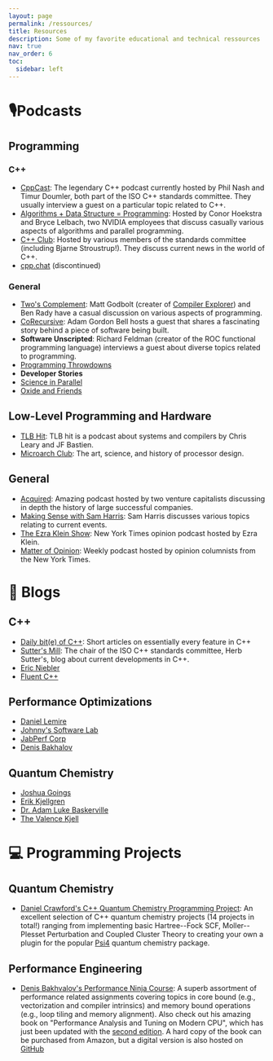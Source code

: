 ```yaml
---
layout: page
permalink: /ressources/
title: Resources
description: Some of my favorite educational and technical ressources
nav: true
nav_order: 6
toc:
  sidebar: left
---
```


# 🎙️Podcasts

## Programming

### C++

- [CppCast](https://cppcast.com/): The legendary C++ podcast currently hosted by Phil Nash and Timur Doumler, both part of the ISO C++ standards committee. They usually interview a guest on a particular topic related to C++.
- [Algorithms + Data Structure = Programming](https://adspthepodcast.com/): Hosted by Conor Hoekstra and Bryce Lelbach, two NVIDIA employees that discuss casually various aspects of algorithms and parallel programming.
- [C++ Club](https://cppclub.uk/): Hosted by various members of the standards committee (including Bjarne Stroustrup!). They discuss current news in the world of C++.
- [cpp.chat](https://cpp.chat/) (discontinued)

### General

- [Two's Complement](https://www.twoscomplement.org/): Matt Godbolt (creater of [Compiler Explorer](https:://gcc.godbolt.org)) and Ben Rady have a casual discussion on various aspects of programming.
- [CoRecursive](https://corecursive.com/): Adam Gordon Bell hosts a guest that shares a fascinating story behind a piece of software being built.
- **Software Unscripted**: Richard Feldman (creator of the ROC functional programming language) interviews a guest about diverse topics related to programming.
- [Programming Throwdowns](https://www.programmingthrowdown.com/)
- **Developer Stories**
- [Science in Parallel](https://scienceinparallel.org/episodes/)
- [Oxide and Friends](https://oxide.computer/podcasts/oxide-and-friends)

## Low-Level Programming and Hardware

- [TLB Hit](https://tlbh.it/): TLB hit is a podcast about systems and compilers by Chris Leary and JF Bastien.
- [Microarch Club](https://microarch.club/): The art, science, and history of processor design.

## General

- [Acquired](https://www.acquired.fm/): Amazing podcast hosted by two venture capitalists discussing in depth the history of large successful companies.
- [Making Sense with Sam Harris](https://www.samharris.org/podcasts): Sam Harris discusses various topics relating to current events.
- [The Ezra Klein Show](https://www.nytimes.com/column/ezra-klein-podcast): New York Times opinion podcast hosted by Ezra Klein.
- [Matter of Opinion](https://www.nytimes.com/column/matter-of-opinion): Weekly podcast hosted by opinion columnists from the New York Times.

# 📰 Blogs

## C++

- [Daily bit(e) of C++](https://simontoth.substack.com/): Short articles on essentially every feature in C++
- [Sutter's Mill](https://herbsutter.com/): The chair of the ISO C++ standards committee, Herb Sutter's, blog about current developments in C++.
- [Eric Niebler](https://ericniebler.com/)
- [Fluent C++](https://www.fluentcpp.com/)

## Performance Optimizations

- [Daniel Lemire](https://lemeire.me/blog/)
- [Johnny's Software Lab](https://johnnysswlab.com/)
- [JabPerf Corp](https://www.jabperf.com/blog/)
- [Denis Bakhalov](https://easyperf.net/notes/)

## Quantum Chemistry

- [Joshua Goings](https://joshuagoings.com/blog/)
- [Erik Kjellgren](https://erikkjellgren.com/blog/)
- [Dr. Adam Luke Baskerville](https://adambaskerville.github.io/)
- [The Valence Kjell](https://www.valencekjell.com/)

# 💻 Programming Projects

## Quantum Chemistry

- [Daniel Crawford's C++ Quantum Chemistry Programming Project](https://github.com/CrawfordGroup/ProgrammingProjects): An excellent selection of C++ quantum chemistry projects (14 projects in total!) ranging from implementing basic Hartree--Fock SCF, Moller--Plesset Perturbation and Coupled Cluster Theory to creating your own a plugin for the popular [Psi4](https://github.com/psi4/psi4) quantum chemistry package.

## Performance Engineering

- [Denis Bakhvalov's Performance Ninja Course](https://github.com/dendibakh/perf-ninja): A superb assortment of performance related assignments covering topics in core bound (e.g., vectorization and compiler intrinsics) and memory bound operations (e.g., loop tiling and memory alignment).
  Also check out his amazing book on "Performance Analysis and Tuning on Modern CPU", which has just been updated with the [second edition](https://github.com/dendibakh/perf-book/releases/tag/2.0_release).
  A hard copy of the book can be purchased from Amazon, but a digital version is also hosted on [GitHub](https://github.com/dendibakh/perf-book/releases/tag/2.0_release)
